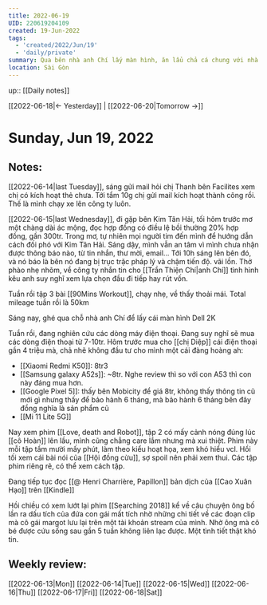 ```yaml
---
title: 2022-06-19
UID: 220619204109
created: 19-Jun-2022
tags:
  - 'created/2022/Jun/19'
  - 'daily/private'
summary: Qua bên nhà anh Chí lấy màn hình, ăn lẩu chả cá chung với nhà cô Hoàn
location: Sài Gòn
---
```


up:: [[Daily notes]]

[[2022-06-18|<- Yesterday]] | [[2022-06-20|Tomorrow ->]]
# Sunday, Jun 19, 2022

## Notes:
[[2022-06-14|last Tuesday]], sáng gửi mail hỏi chị Thanh bên Facilites xem chị có kích hoạt thẻ chưa. Tới tầm 10g chị gửi mail kích hoạt thành công rồi. Thế là mình chạy xe lên công ty luôn.

[[2022-06-15|last Wednesday]], đi gặp bên Kim Tân Hải, tối hôm trước mơ một chàng dài ác mộng, đọc hợp đồng có điều lệ bồi thường 20% hợp đồng, gần 300tr. Trong mơ, tự nhiên mọi người tim đến mình để hướng dẫn cách đối phó với Kim Tân Hải. Sáng dậy, mình vẫn an tâm vì mình chưa nhận được thông báo nào, từ tin nhắn, thư mời, email... Tới 10h sáng lên bên đó, và nó báo là bên nó đang bị trục trặc pháp lý và chậm tiến độ. vãi lồn. Thở phào nhẹ nhõm, về công ty nhắn tin cho [[Trần Thiện Chí|anh Chí]] tình hình kêu anh suy nghĩ xem lựa chọn đầu đi tiếp hay rút vốn.

Tuần rồi tập 3 bài [[90Mins Workout]], chạy nhẹ, về thấy thoải mái. Total mileage tuần rồi là 50km

Sáng nay, ghé qua chỗ nhà anh Chí để lấy cái màn hình Dell 2K

Tuần rồi, đang nghiên cứu các dòng máy điện thoại. Đang suy nghĩ sẽ mua các dòng điện thoại từ 7-10tr. Hôm trước mua cho [[chị Diệp]] cái điện thoại gần 4 triệu mà, chả nhẽ không đầu tư cho mình một cái đàng hoàng ah:
- [[Xiaomi Redmi K50]]: 8tr3
- [[Samsung galaxy A52s]]: ~8tr. Nghe review thì so với con A53 thì con này đáng mua hơn.
- [[Google Pixel 5]]: thấy bên Mobicity để giá 8tr, không thấy thông tin cũ mới gì nhưng thấy để bảo hành 6 tháng, mà bảo hành 6 tháng bên đây đồng nghĩa là sản phẩm cũ
- [[Mi 11 Lite 5G]]

Nay xem phim [[Love, death and Robot]], tập 2 có mấy cảnh nóng đúng lúc [[cô Hoàn]] lên lầu, mình cũng chẳng care lắm nhưng mà xui thiệt. Phim này mỗi tập tầm mười mấy phút, làm theo kiểu hoạt họa, xem khó hiểu vcl. Hồi tối xem cái bài nói của [[Hội đồng cừu]], sợ spoil nên phải xem thui. Các tập phim riêng rẽ, có thể xem cách tập.

Đang tiếp tục đọc [[@ Henri Charrière, Papillon]] bản dịch của [[Cao Xuân Hạo]] trên [[Kindle]]

Hồi chiều có xem lướt lại phim [[Searching 2018]] kể về câu chuyện ông bố lần ra dấu tích của đứa con gái mất tích nhờ những chi tiết về các đoạn clip mà cô gái margot lưu lại trên một tài khoản stream của mình. Nhờ ông mà cô bé được cứu sống sau gần 5 tuần không liên lạc được. Một tình tiết thật khó tin.




## Weekly review:
[[2022-06-13|Mon]]
[[2022-06-14|Tue]]
[[2022-06-15|Wed]]
[[2022-06-16|Thu]]
[[2022-06-17|Fri]]
[[2022-06-18|Sat]]

